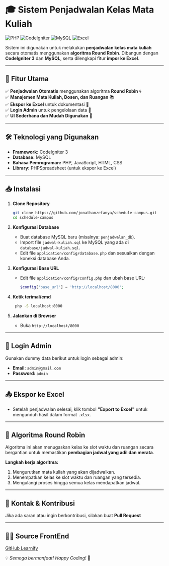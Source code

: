 # 🎓 Sistem Penjadwalan Kelas Mata Kuliah

![PHP](https://img.shields.io/badge/PHP-7.4%2B-blue)
![CodeIgniter](https://img.shields.io/badge/CodeIgniter-3-red)
![MySQL](https://img.shields.io/badge/MySQL-Database-orange)
![Excel](https://img.shields.io/badge/Export-Excel-green)

Sistem ini digunakan untuk melakukan **penjadwalan kelas mata kuliah** secara otomatis menggunakan **algoritma Round Robin**. Dibangun dengan **CodeIgniter 3** dan **MySQL**, serta dilengkapi fitur **impor ke Excel**.

---

## 🚀 Fitur Utama
✅ **Penjadwalan Otomatis** menggunakan algoritma **Round Robin** 🌀  
✅ **Manajemen Mata Kuliah, Dosen, dan Ruangan** 📚  
✅ **Ekspor ke Excel** untuk dokumentasi 📝  
✅ **Login Admin** untuk pengelolaan data 🔑  
✅ **UI Sederhana dan Mudah Digunakan** 🎨  

---

## 🛠️ Teknologi yang Digunakan
- **Framework:** CodeIgniter 3
- **Database:** MySQL
- **Bahasa Pemrograman:** PHP, JavaScript, HTML, CSS
- **Library:** PHPSpreadsheet (untuk ekspor ke Excel)

---

## 📥 Instalasi
1. **Clone Repository**
   ```sh
   git clone https://github.com/jonathanzefanya/schedule-campus.git
   cd schedule-campus
   ```

2. **Konfigurasi Database**
   - Buat database MySQL baru (misalnya: `penjadwalan_db`).
   - Import file `jadwal-kuliah.sql` ke MySQL yang ada di `database/jadwal-kuliah.sql`.
   - Edit file `application/config/database.php` dan sesuaikan dengan koneksi database Anda.

3. **Konfigurasi Base URL**
   - Edit file `application/config/config.php` dan ubah base URL:

     ```php
     $config['base_url'] = 'http://localhost/8000';
     ```

4. **Ketik terimal/cmd**
    ```sh
     php -S localhost:8000
   ```
5. **Jalankan di Browser**
   - Buka `http://localhost/8000`

---

## 🔑 Login Admin
Gunakan dummy data berikut untuk login sebagai admin:
- **Email:** `admin@gmail.com`
- **Password:** `admin`

---

## 📤 Ekspor ke Excel
- Setelah penjadwalan selesai, klik tombol **"Export to Excel"** untuk mengunduh hasil dalam format `.xlsx`.

---

## 📌 Algoritma Round Robin
Algoritma ini akan menugaskan kelas ke slot waktu dan ruangan secara bergantian untuk memastikan **pembagian jadwal yang adil dan merata**.

**Langkah kerja algoritma:**
1. Mengurutkan mata kuliah yang akan dijadwalkan.
2. Menempatkan kelas ke slot waktu dan ruangan yang tersedia.
3. Mengulangi proses hingga semua kelas mendapatkan jadwal.

---

## 📧 Kontak & Kontribusi
Jika ada saran atau ingin berkontribusi, silakan buat **Pull Request** 

---

## 🕵️‍♂️ Source FrontEnd
[GitHub Learnify](https://github.com/Syauqi/Learnify])

💡 *Semoga bermanfaat! Happy Coding!* 🚀